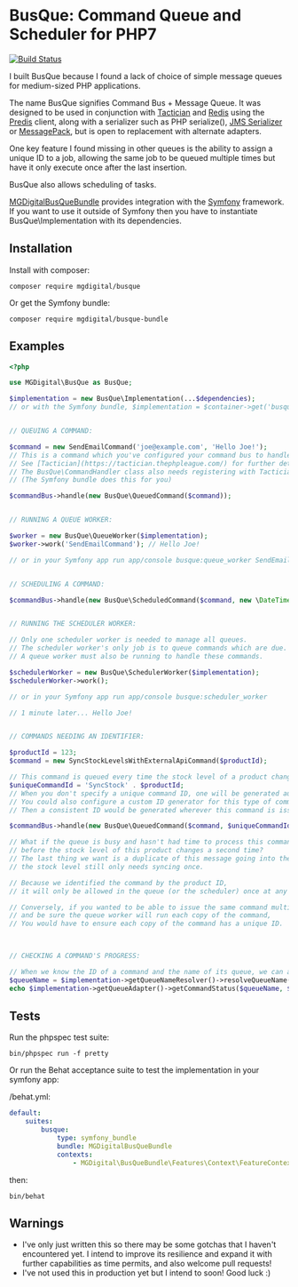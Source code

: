 BusQue: Command Queue and Scheduler for PHP7
============================================

[![Build Status](https://travis-ci.org/mgdigital/BusQue.svg?branch=master)](https://travis-ci.org/mgdigital/BusQue)

I built BusQue because I found a lack of choice of simple message queues for medium-sized PHP applications.

The name BusQue signifies Command Bus + Message Queue. It was designed to be used in conjunction with [Tactician](https://github.com/thephpleague/tactician) and [Redis](http://redis.io/) using the [Predis](https://github.com/nrk/predis) client, along with a serializer such as PHP serialize(), [JMS Serializer](https://github.com/schmittjoh/serializer) or [MessagePack](https://github.com/rybakit/msgpack.php), but is open to replacement with alternate adapters.

One key feature I found missing in other queues is the ability to assign a unique ID to a job, allowing the same job to be queued multiple times but have it only execute once after the last insertion.

BusQue also allows scheduling of tasks.

[MGDigitalBusQueBundle](https://github.com/mgdigital/BusQueBundle) provides integration with the [Symfony](http://symfony.com/) framework. If you want to use it outside of Symfony then you have to instantiate BusQue\Implementation with its dependencies.

Installation
------------

Install with composer:

    composer require mgdigital/busque
    
Or get the Symfony bundle:

    composer require mgdigital/busque-bundle

Examples
--------
```php
<?php

use MGDigital\BusQue as BusQue;

$implementation = new BusQue\Implementation(...$dependencies); 
// or with the Symfony bundle, $implementation = $container->get('busque.implementation');


// QUEUING A COMMAND:

$command = new SendEmailCommand('joe@example.com', 'Hello Joe!'); 
// This is a command which you've configured your command bus to handle,
// See [Tactician](https://tactician.thephpleague.com/) for further details.
// The BusQue\CommandHandler class also needs registering with Tactician.
// (The Symfony bundle does this for you)

$commandBus->handle(new BusQue\QueuedCommand($command));


// RUNNING A QUEUE WORKER:

$worker = new BusQue\QueueWorker($implementation);
$worker->work('SendEmailCommand'); // Hello Joe!

// or in your Symfony app run app/console busque:queue_worker SendEmailCommand


// SCHEDULING A COMMAND:

$commandBus->handle(new BusQue\ScheduledCommand($command, new \DateTime('+1 minute')));


// RUNNING THE SCHEDULER WORKER:

// Only one scheduler worker is needed to manage all queues.
// The scheduler worker's only job is to queue commands which are due.
// A queue worker must also be running to handle these commands.

$schedulerWorker = new BusQue\SchedulerWorker($implementation);
$schedulerWorker->work();

// or in your Symfony app run app/console busque:scheduler_worker

// 1 minute later... Hello Joe!


// COMMANDS NEEDING AN IDENTIFIER:

$productId = 123;
$command = new SyncStockLevelsWithExternalApiCommand($productId);

// This command is queued every time the stock level of a product changes, but we give the command an ID:
$uniqueCommandId = 'SyncStock' . $productId; 
// When you don't specify a unique command ID, one will be generated automatically.
// You could also configure a custom ID generator for this type of command,
// Then a consistent ID would be generated wherever this command is issued from in your app.

$commandBus->handle(new BusQue\QueuedCommand($command, $uniqueCommandId));

// What if the queue is busy and hasn't had time to process this command,
// before the stock level of this product changes a second time?
// The last thing we want is a duplicate of this message going into the queue, 
// the stock level still only needs syncing once.

// Because we identified the command by the product ID, 
// it will only be allowed in the queue (or the scheduler) once at any given time.

// Conversely, if you wanted to be able to issue the same command multiple times, 
// and be sure the queue worker will run each copy of the command,
// You would have to ensure each copy of the command has a unique ID.
 


// CHECKING A COMMAND'S PROGRESS:

// When we know the ID of a command and the name of its queue, we can also check its status:
$queueName = $implementation->getQueueNameResolver()->resolveQueueName($command);
echo $implementation->getQueueAdapter()->getCommandStatus($queueName, $uniqueCommandId); // completed
```   

Tests
-----

Run the phpspec test suite:

    bin/phpspec run -f pretty

Or run the Behat acceptance suite to test the implementation in your symfony app:

/behat.yml:

```yaml
default:
    suites:
        busque:
            type: symfony_bundle
            bundle: MGDigitalBusQueBundle
            contexts:
                - MGDigital\BusQueBundle\Features\Context\FeatureContext
```

then:

    bin/behat

Warnings
--------
- I've only just written this so there may be some gotchas that I haven't encountered yet. I intend to improve its resilience and expand it with further capabilities as time permits, and also welcome pull requests!
- I've not used this in production yet but I intend to soon! Good luck :)
